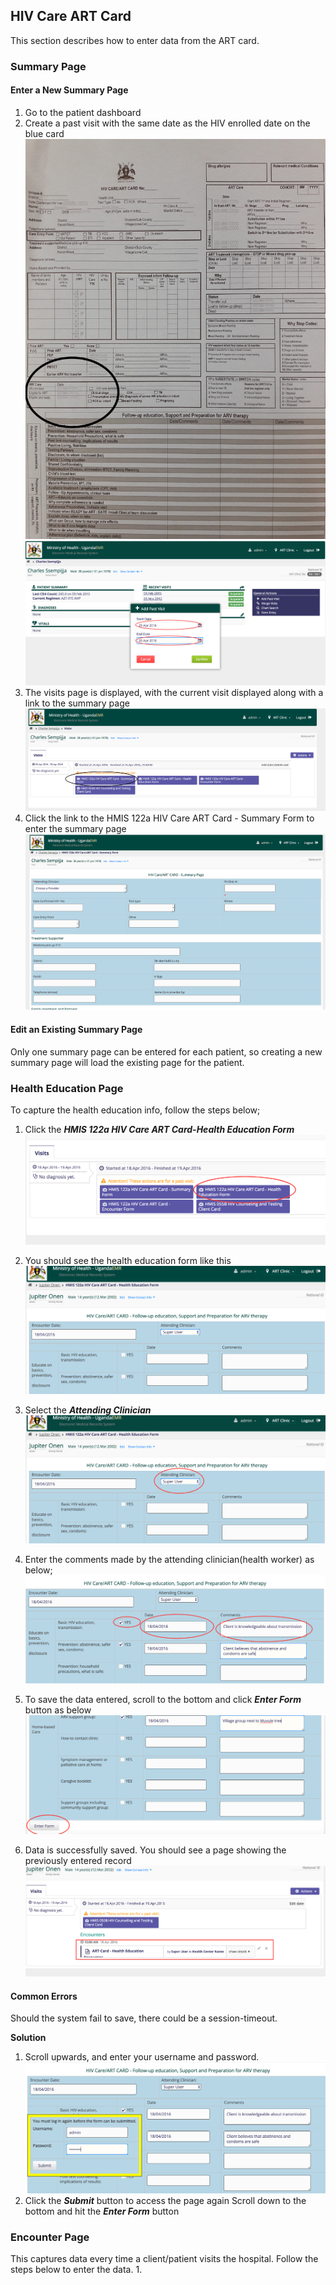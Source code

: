 ## HIV Care ART Card 
This section describes how to enter data from the ART card.
### Summary Page
#### Enter a New Summary Page
1. Go to the patient dashboard 
2. Create a past visit with the same date as the HIV enrolled date on the blue card
![ART card - HIV enrolled date](images/art_card_hiv_enrolled_date.jpg)
![Start and End Dates for Past Visit](images/enter_start_and_end_date_for_new_past_visit.png)
3. The visits page is displayed, with the current visit displayed along with a link to the summary page
![Patient Visit Details](images/patient_visit_details.png)
4.  Click the link to the HMIS 122a HIV Care ART Card - Summary Form to enter the summary page 
![ART Card Summary Page](images/art_card_new.png)
#### Edit an Existing Summary Page
Only one summary page can be entered for each patient, so creating a new summary page will load the existing page for the patient.  

### Health Education Page
To capture the health education info, follow the steps below;
1. Click the ***HMIS 122a HIV Care ART Card-Health Education Form***![Select Health Education Form](images/select_health_education.png)
2. You should see the health education form like this![Health Education Facade](images/art_card_health_education_facade.png)

3. Select the ***Attending Clinician*** ![Attending Clinician](images/select_attending_clinician.png)
4. Enter the comments made by the attending clinician(health worker) as below; ![Art Card Health Education Basics](images/art_card_health_education_basics.png)
5. To save the data entered, scroll to the bottom and click ***Enter Form*** button as below ![Art Card Health Education Enter Button](images/art_card_health_education_enter_button.png)
6. Data is successfully saved. You should see a page showing the previously entered record![Health Education Success](images/art_card_health_education_success.png)
#### Common Errors
Should the system fail to save, there could be a session-timeout.

  **Solution**
  1. Scroll upwards, and enter your username and password.![Session timeout](images/art_card_health_education_session_timeout.png)
  2. Click the ***Submit*** button to access the page again
  Scroll down to the bottom and hit the ***Enter Form*** button


### Encounter Page 
This captures data every time a client/patient visits the hospital. Follow the steps below to enter the data.
1. 

